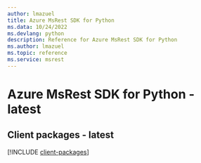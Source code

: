 ```yaml
---
author: lmazuel
title: Azure MsRest SDK for Python
ms.data: 10/24/2022
ms.devlang: python
description: Reference for Azure MsRest SDK for Python
ms.author: lmazuel
ms.topic: reference
ms.service: msrest
---
```

# Azure MsRest SDK for Python - latest

## Client packages - latest
[!INCLUDE [client-packages](msrest-client-index.md)]